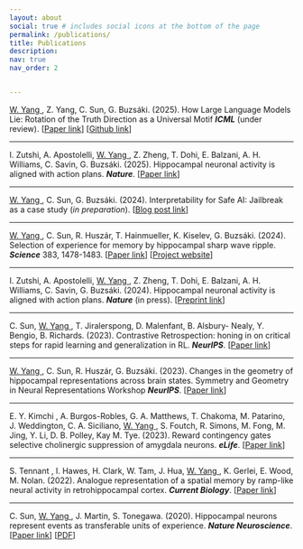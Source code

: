 ```yaml
---
layout: about
social: true # includes social icons at the bottom of the page
permalink: /publications/
title: Publications
description: 
nav: true
nav_order: 2


---
```


<u> W. Yang </u> , Z. Yang, C. Sun, G. Buzsáki. (2025). 
How Large Language Models Lie: Rotation of the Truth
Direction as a Universal Motif  ***ICML*** (under review).
[[Paper link](https://winnieyangwannan.github.io/projects/3_project/)]    [[Github link](https://github.com/winnieyangwannan/deception_and_jailbreak)] 

---

I. Zutshi, A. Apostolelli, <u >W. Yang </u>, Z. Zheng, T. Dohi, E. Balzani, A. H. Williams, C. Savin, G. Buzsáki. (2025).
Hippocampal neuronal activity is aligned with action plans. ***Nature***.
[[Paper link](https://www.nature.com/articles/s41586-024-08397-7)]  


---

<u> W. Yang </u>, C. Sun, G. Buzsáki. (2024). 
Interpretability for Safe AI: Jailbreak as a case study (*in preparation*).
[[Blog post link](https://www.lesswrong.com/posts/zgM92GFsgDi5XaSda/deception-and-jailbreak-sequence-2-iterative-refinement)]   

---

 
<u> W. Yang </u> , C. Sun, R. Huszár, T. Hainmueller, K. Kiselev, G. Buzsáki. (2024). 
Selection of experience for memory by hippocampal sharp wave ripple. ***Science*** 383, 1478-1483.
[[Paper link](https://www.science.org/doi/10.1126/science.adk8261)]    [[Project website](https://winnieyangwannan.github.io/RippleTagging/)]


---

I. Zutshi, A. Apostolelli, <u >W. Yang </u>, Z. Zheng, T. Dohi, E. Balzani, A. H. Williams, C. Savin, G. Buzsáki. (2024).
Hippocampal neuronal activity is aligned with action plans. ***Nature*** (in press).
[[Preprint link](https://www.biorxiv.org/content/biorxiv/early/2024/09/06/2024.09.05.611533.full.pdf)]   



---

C. Sun,  <u >W. Yang </u>, T. Jiralerspong, D. Malenfant, B. Alsbury- Nealy, Y. Bengio, B. Richards. (2023).
Contrastive Retrospection: honing in on critical steps for rapid learning and generalization in RL. ***NeurIPS***.
[[Paper link](https://proceedings.neurips.cc/paper_files/paper/2023/file/6357d6d068622c962391081d296bed69-Paper-Conference.pdf)]   



---

<u> W. Yang </u> ,  C. Sun, R. Huszár,  G. Buzsáki. (2023). 
Changes in the geometry of hippocampal representations across brain states.
Symmetry and Geometry in Neural Representations Workshop ***NeurIPS***.
[[Paper link](https://openreview.net/forum?id=GX4axrya0A)]   



---

E. Y. Kimchi , A. Burgos-Robles, G. A. Matthews, T. Chakoma, M. Patarino, J. Weddington, C. A. Siciliano, <u> W. Yang </u> ,
S. Foutch, R. Simons, M. Fong, M. Jing, Y. Li, D. B. Polley, Kay M. Tye. (2023).
Reward contingency gates selective cholinergic suppression of amygdala neurons. ***eLife***.
[[Paper link](https://elifesciences.org/articles/89093)]   


---
S. Tennant , I. Hawes, H. Clark, W. Tam, J. Hua, <u> W. Yang </u>, K. Gerlei, E. Wood, M. Nolan. (2022).
Analogue representation of a spatial memory by ramp-like neural activity in retrohippocampal cortex. ***Current Biology***.
[[Paper link](https://www.cell.com/current-biology/fulltext/S0960-9822(22)01372-0)]   


---
C. Sun,  <u> W. Yang </u>, J. Martin, S. Tonegawa. (2020).
Hippocampal neurons represent events as transferable units of experience. ***Nature Neuroscience***.
[[Paper link](https://www.nature.com/articles/s41593-020-0614-x)]   [[PDF](https://winnieyangwannan.github.io/projects/1_project/)]

